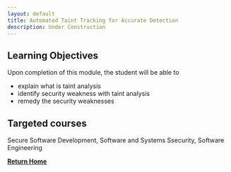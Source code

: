 ```yaml
---
layout: default
title: Automated Taint Tracking for Accurate Detection
description: Under Construction
---
```




## Learning Objectives
Upon completion of this module, the student will be able to

- explain what is taint analysis 
- identify security weakness with taint analysis
- remedy the security weaknesses 

## Targeted courses

Secure Software Development, Software and Systems Ssecurity, Software Engineering

[**Return Home**](./)